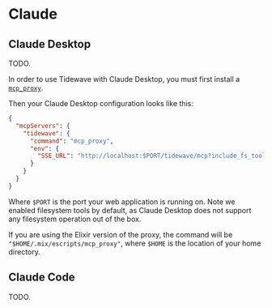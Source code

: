 # Claude

## Claude Desktop

TODO.

In order to use Tidewave with Claude Desktop, you must first install a [`mcp_proxy`](mcp_proxy.md).

Then your Claude Desktop configuration looks like this:

```json
{
  "mcpServers": {
    "tidewave": {
      "command": "mcp_proxy",
      "env": {
        "SSE_URL": "http://localhost:$PORT/tidewave/mcp?include_fs_tools=true"
      }
    }
  }
}
```

Where `$PORT` is the port your web application is running on. Note we enabled filesystem tools by default, as Claude Desktop does not support any filesystem operation out of the box.

If you are using the Elixir version of the proxy, the command will be `"$HOME/.mix/escripts/mcp_proxy"`, where `$HOME` is the location of your home directory.

## Claude Code

TODO.